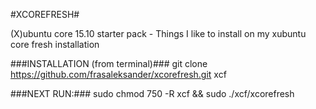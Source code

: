 #XCOREFRESH#

(X)ubuntu core 15.10 starter pack - Things I like to install on my xubuntu core fresh installation 

###INSTALLATION (from terminal)###
git clone https://github.com/frasaleksander/xcorefresh.git xcf

###NEXT RUN:###
sudo chmod 750 -R xcf && sudo ./xcf/xcorefresh

